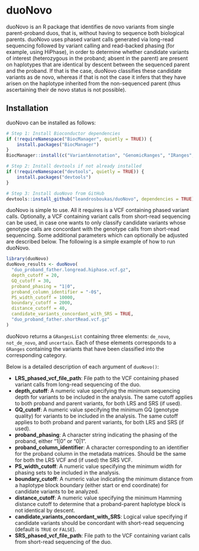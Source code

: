 
<!-- README.md is generated from README.Rmd. Please edit that file -->

# duoNovo

<!-- badges: start -->
<!-- badges: end -->

duoNovo is an R package that identifies de novo variants from single
parent-proband duos, that is, without having to sequence both biological
parents. duoNovo uses phased variant calls generated via long-read
sequencing followed by variant calling and read-backed phasing (for
example, using HiPhase), in order to determine whether candidate
variants of interest (heterozygous in the proband; absent in the parent)
are present on haplotypes that are identical by descent between the
sequenced parent and the proband. If that is the case, duoNovo
classifies these candidate variants as de novo, whereas if that is not
the case it infers that they have arisen on the haplotype inherited from
the non-sequenced parent (thus ascertaining their de novo status is not
possible).

## Installation

duoNovo can be installed as follows:

``` r
# Step 1: Install Bioconductor dependencies
if (!requireNamespace("BiocManager", quietly = TRUE)) {
    install.packages("BiocManager")
}
BiocManager::install(c("VariantAnnotation", "GenomicRanges", "IRanges", "S4Vectors"))

# Step 2: Install devtools if not already installed
if (!requireNamespace("devtools", quietly = TRUE)) {
    install.packages("devtools")
}

# Step 3: Install duoNovo from GitHub
devtools::install_github("leandrosboukas/duoNovo", dependencies = TRUE)
```

duoNovo is simple to use. All it requires is a VCF containing phased
variant calls. Optionally, a VCF containing variant calls from
short-read sequencing can be used, in case one wants to only classify
candidate variants whose genotype calls are concordant with the genotype
calls from short-read sequencing. Some additional parameters which can
optionally be adjusted are described below. The following is a simple
example of how to run duoNovo.

``` r
library(duoNovo)
duoNovo_results <- duoNovo(
  "duo_proband_father.longread.hiphase.vcf.gz", 
  depth_cutoff = 20, 
  GQ_cutoff = 30,
  proband_phasing = "1|0", 
  proband_column_identifier = "-0$",
  PS_width_cutoff = 10000, 
  boundary_cutoff = 2000, 
  distance_cutoff = 40,
  candidate_variants_concordant_with_SRS = TRUE,
  "duo_proband_father.shortRead.vcf.gz"
)
```

duoNovo returns a `GRangesList` containing three elements: `de_novo`,
`not_de_novo`, and `uncertain`. Each of these elements corresponds to a
`GRanges` containing the variants that have been classified into the
corresponding category.

Below is a detailed description of each argument of `duoNovo()`:

- **LRS_phased_vcf_file_path**: File path to the VCF containing phased
  variant calls from long-read sequencing of the duo.
- **depth_cutoff**: A numeric value specifying the minimum sequencing
  depth for variants to be included in the analysis. The same cutoff
  applies to both proband and parent variants, for both LRS and SRS (if
  used).
- **GQ_cutoff**: A numeric value specifying the minimum GQ (genotype
  quality) for variants to be included in the analysis. The same cutoff
  applies to both proband and parent variants, for both LRS and SRS (if
  used).
- **proband_phasing**: A character string indicating the phasing of the
  proband, either “1\|0” or “0\|1”.
- **proband_column_identifier**: A character corresponding to an
  identifier for the proband column in the metadata matrices. Should be
  the same for both the LRS VCF and (if used) the SRS VCF.
- **PS_width_cutoff**: A numeric value specifying the minimum width for
  phasing sets to be included in the analysis.
- **boundary_cutoff**: A numeric value indicating the minimum distance
  from a haplotype block boundary (either start or end coordinate) for
  candidate variants to be analyzed.
- **distance_cutoff**: A numeric value specifying the minimum Hamming
  distance cutoff to determine that a proband-parent haplotype block is
  not identical by descent.
- **candidate_variants_concordant_with_SRS**: Logical value specifying
  if candidate variants should be concordant with short-read sequencing
  (default is `TRUE` or `FALSE`).
- **SRS_phased_vcf_file_path**: File path to the VCF containing variant
  calls from short-read sequencing of the duo.
